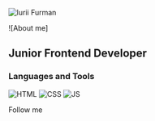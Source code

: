 ![Iurii Furman](https://user-images.githubusercontent.com/102408798/184616798-6563110f-1798-4652-a20a-9e69803e59c3.png)

![About me] 
## Junior Frontend Developer

### Languages and Tools
![HTML](https://img.shields.io/badge/-HTML-000000?style=for-the-badge&logo=html5&logoColor=ffffff)
![CSS](https://img.shields.io/badge/-CSS-000000?style=for-the-badge&logo=css3&logoColor=BF3030)
![JS](https://img.shields.io/badge/-JavaScript-000000?style=for-the-badge&logo=JavaScript&logoColor=FFD300)

Follow me
